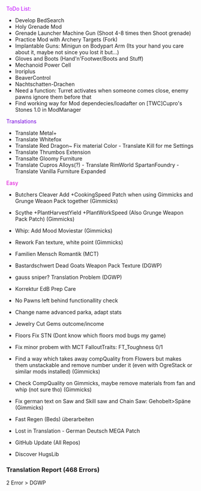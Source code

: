 <font color="#BF00FF">ToDo List:</font>
- Develop BedSearch 	
- Holy Grenade Mod
- Grenade Launcher Machine Gun (Shoot 4-8 times then Shoot grenade)
- Practice Mod with Archery Targets (Fork)
- Implantable Guns: Minigun on Bodypart Arm (Its your hand you care about it, maybe not since you lost it but...)
- Gloves and Boots (Hand'n'Footwer/Boots and Stuff)
- Mechanoid Power Cell
- Iroriplus
- BeaverControl
- Nachtschatten-Drachen
- Need a function: Turret activates when someone comes close, enemy pawns ignore them before that
- Find working way for Mod dependecies/loadafter on [TWC]Cupro's Stones 1.0 in ModManager

<font color="#7401DF">Translations</font>
- Translate Metal+
- Translate Whitefox
- Translate Red Dragon~ Fix material Color
<done>- Translate Kill for me Settings</done>
- Translate Thrumbos Extension
- Transalte Gloomy Furniture
- Translate Cupros Alloys(?)
<done>- Translate RimWorld SpartanFoundry</done>
<done>- Translate Vanilla Furniture Expanded</done>

<font color="#DF01D7">Easy</font>
- <done>Butchers Cleaver Add +CookingSpeed Patch when using Gimmicks and Grunge Weaon Pack together (Gimmicks)</done>
- <done>Scythe +PlantHarvestYield +PlantWorkSpeed (Also Grunge Weapon Pack Patch) (Gimmicks)</done>
- Whip: Add Mood Moviestar (Gimmicks)
- Rework Fan texture, white point (Gimmicks)
- Familien Mensch Romantik (MCT)
- Bastardschwert Dead Goats Weapon Pack Texture (DGWP)
- gauss sniper? Translation Problem (DGWP)

- Korrektur EdB Prep Care
- No Pawns left behind functionallity check
- Change name advanced parka, adapt stats
- Jewelry Cut Gems outcome/income

- Floors Fix STN (Dont know which floors mod bugs my game)
- Fix minor probem with MCT FalloutTraits: FT_Toughness 0/1

- Find a way which takes away compQuality from Flowers but makes them unstackable and remove number under it (even with OgreStack or similar mods installed) (Gimmicks)
- Check CompQuality on Gimmicks, maybe remove materials from fan and whip (not sure tho) (Gimmicks)
- <done>Fix german text on Saw and Skill saw and Chain Saw: Gehobelt>Späne (Gimmicks)</done>
- Fast Regen (Beds) überarbeiten
- Lost in Translation - German Deutsch MEGA Patch

- GitHub Update (All Repos)
- Discover HugsLib

### Translation Report (468 Errors)
2 Error > DGWP
